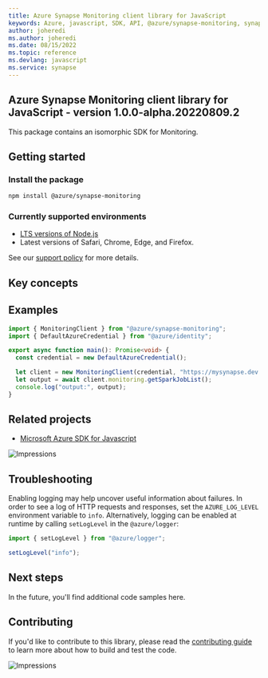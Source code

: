 ```yaml
---
title: Azure Synapse Monitoring client library for JavaScript
keywords: Azure, javascript, SDK, API, @azure/synapse-monitoring, synapse
author: joheredi
ms.author: joheredi
ms.date: 08/15/2022
ms.topic: reference
ms.devlang: javascript
ms.service: synapse
---
```

## Azure Synapse Monitoring client library for JavaScript - version 1.0.0-alpha.20220809.2 


This package contains an isomorphic SDK for Monitoring.

## Getting started

### Install the package

```bash
npm install @azure/synapse-monitoring
```

### Currently supported environments

- [LTS versions of Node.js](https://nodejs.org/about/releases/)
- Latest versions of Safari, Chrome, Edge, and Firefox.

See our [support policy](https://github.com/Azure/azure-sdk-for-js/blob/main/SUPPORT.md) for more details.

## Key concepts

## Examples

```ts
import { MonitoringClient } from "@azure/synapse-monitoring";
import { DefaultAzureCredential } from "@azure/identity";

export async function main(): Promise<void> {
  const credential = new DefaultAzureCredential();

  let client = new MonitoringClient(credential, "https://mysynapse.dev.azuresynapse.net");
  let output = await client.monitoring.getSparkJobList();
  console.log("output:", output);
}
```

## Related projects

- [Microsoft Azure SDK for Javascript](https://github.com/Azure/azure-sdk-for-js)

![Impressions](https://azure-sdk-impressions.azurewebsites.net/api/impressions/azure-sdk-for-js%2Fsdk%2Fcdn%2Farm-cdn%2FREADME.png)

## Troubleshooting

Enabling logging may help uncover useful information about failures. In order to see a log of HTTP requests and responses, set the `AZURE_LOG_LEVEL` environment variable to `info`. Alternatively, logging can be enabled at runtime by calling `setLogLevel` in the `@azure/logger`:

```javascript
import { setLogLevel } from "@azure/logger";

setLogLevel("info");
```

## Next steps

In the future, you'll find additional code samples here.

## Contributing

If you'd like to contribute to this library, please read the [contributing guide](https://github.com/Azure/azure-sdk-for-js/blob/main/CONTRIBUTING.md) to learn more about how to build and test the code.

![Impressions](https://azure-sdk-impressions.azurewebsites.net/api/impressions/azure-sdk-for-js%2Fsdk%2Fkeyvault%2Fkeyvault-keys%2FREADME.png)

